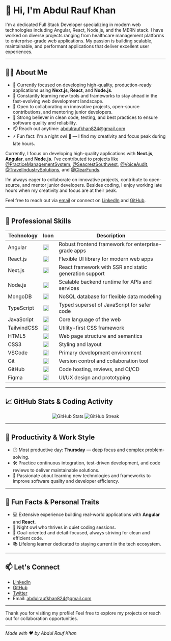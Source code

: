# 👋 Hi, I'm Abdul Rauf Khan

I'm a dedicated Full Stack Developer specializing in modern web technologies including Angular, React, Node.js, and the MERN stack. I have worked on diverse projects ranging from healthcare management platforms to enterprise-grade web applications. My passion is building scalable, maintainable, and performant applications that deliver excellent user experiences.

---

## 🧑‍💻 About Me

- 🔭 Currently focused on developing high-quality, production-ready applications using **Next.js**, **React**, and **Node.js**.  
- 🌱 Constantly learning new tools and frameworks to stay ahead in the fast-evolving web development landscape.  
- 👯 Open to collaborating on innovative projects, open-source contributions, and mentoring junior developers.  
- 🤝 Strong believer in clean code, testing, and best practices to ensure software quality and reliability.  
- 📫 Reach out anytime: [abdulraufkhan824@gmail.com](mailto:abdulraufkhan824@gmail.com)  
- ⚡ Fun fact: I'm a night owl 🦉 — I find my creativity and focus peak during late hours.

Currently, I focus on developing high-quality applications with **Next.js**, **Angular**, and **Node.js**. I’ve contributed to projects like [@PracticeManagementSystem](https://pms.hawkrevenue.com/#/login), [@SeacrestSouthwest](https://seacrest.hlxstaffing.com/), [@VoiceAudit](https://uat.voiceauditai.com/), [@TravelIndustrySolutions](https://travelindustrysolutions.com/), and [@ClearFunds](https://clearfunds.app/sign-in).


I’m always eager to collaborate on innovative projects, contribute to open-source, and mentor junior developers. Besides coding, I enjoy working late hours when my creativity and focus are at their peak.

Feel free to reach out via [email](mailto:abdulraufkhan824@gmail.com) or connect on [LinkedIn](https://linkedin.com/in/abdulraufkhan824) and [GitHub](https://github.com/abdulraufk).

---

## 🚀 Professional Skills

| Technology       | Icon                                                                 | Description                              |
|------------------|----------------------------------------------------------------------|------------------------------------------|
| Angular          | <img src="https://skillicons.dev/icons?i=angular" width="18" />      | Robust frontend framework for enterprise-grade apps |
| React.js         | <img src="https://skillicons.dev/icons?i=react" width="18" />        | Flexible UI library for modern web apps  |
| Next.js          | <img src="https://skillicons.dev/icons?i=nextjs" width="18" />       | React framework with SSR and static generation support |
| Node.js          | <img src="https://skillicons.dev/icons?i=nodejs" width="18" />       | Scalable backend runtime for APIs and services |
| MongoDB          | <img src="https://skillicons.dev/icons?i=mongodb" width="18" />      | NoSQL database for flexible data modeling |
| TypeScript       | <img src="https://skillicons.dev/icons?i=ts" width="18" />           | Typed superset of JavaScript for safer code |
| JavaScript       | <img src="https://skillicons.dev/icons?i=js" width="18" />           | Core language of the web                  |
| TailwindCSS      | <img src="https://skillicons.dev/icons?i=tailwind" width="18" />     | Utility-first CSS framework               |
| HTML5            | <img src="https://skillicons.dev/icons?i=html" width="18" />         | Web page structure and semantics         |
| CSS3             | <img src="https://skillicons.dev/icons?i=css" width="18" />          | Styling and layout                        |
| VSCode           | <img src="https://skillicons.dev/icons?i=vscode" width="18" />       | Primary development environment          |
| Git              | <img src="https://skillicons.dev/icons?i=git" width="18" />          | Version control and collaboration tool   |
| GitHub           | <img src="https://skillicons.dev/icons?i=github" width="18" />       | Code hosting, reviews, and CI/CD         |
| Figma            | <img src="https://skillicons.dev/icons?i=figma" width="18" />        | UI/UX design and prototyping             |

---

## 📈 GitHub Stats & Coding Activity

<p align="center">
  <img src="https://github-readme-stats.vercel.app/api?username=abdulraufk&show_icons=true&theme=tokyonight" alt="GitHub Stats" />
  <img src="https://github-readme-streak-stats.herokuapp.com/?user=abdulraufk&theme=tokyonight" alt="GitHub Streak" />
</p>

---

## 📅 Productivity & Work Style

- 🕒 Most productive day: **Thursday** — deep focus and complex problem-solving.  
- 🛠️ Practice continuous integration, test-driven development, and code reviews to deliver maintainable solutions.  
- 🚀 Passionate about learning new technologies and frameworks to improve software quality and developer efficiency.

---

## 🌟 Fun Facts & Personal Traits

- 💻 Extensive experience building real-world applications with **Angular** and **React**.  
- 🌙 Night owl who thrives in quiet coding sessions.  
- 🎯 Goal-oriented and detail-focused, always striving for clean and efficient code.  
- 📚 Lifelong learner dedicated to staying current in the tech ecosystem.

---

## 📫 Let's Connect

- [LinkedIn](https://linkedin.com/in/abdulraufkhan824)  
- [GitHub](https://github.com/abdulraufk)  
- [Twitter](https://twitter.com/abdulraufkhan824)  
- Email: abdulraufkhan824@gmail.com

---

Thank you for visiting my profile! Feel free to explore my projects or reach out for collaboration opportunities.

---

*Made with ❤️ by Abdul Rauf Khan*
